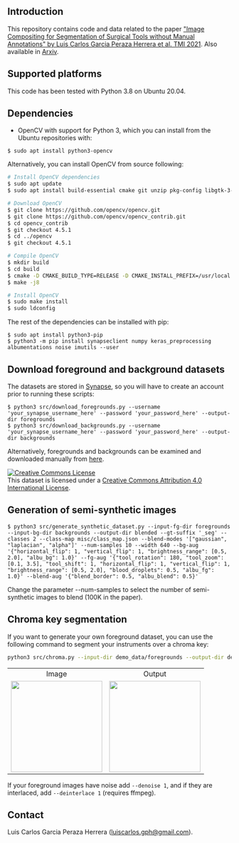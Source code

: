 Introduction
------------
This repository contains code and data related to the paper ["Image Compositing for Segmentation of Surgical Tools without Manual Annotations" by Luis Carlos Garcia Peraza Herrera et al. TMI 2021](https://ieeexplore.ieee.org/document/9350303). Also available in [Arxiv](https://arxiv.org/abs/2102.09528).

Supported platforms
-------------------
This code has been tested with Python 3.8 on Ubuntu 20.04.

Dependencies
------------
* OpenCV with support for Python 3, which you can install from the Ubuntu repositories with:
```
$ sudo apt install python3-opencv
```
Alternatively, you can install OpenCV from source following:
```bash
# Install OpenCV dependencies
$ sudo apt update
$ sudo apt install build-essential cmake git unzip pkg-config libgtk-3-dev libjpeg-dev libpng-dev libtiff-dev libatlas-base-dev libx264-dev python3-dev libv4l-dev libavcodec-dev libavformat-dev libavresample-dev libswscale-dev libxvidcore-dev gfortran openexr libtbb2 libtbb-dev libdc1394-22-dev libopenexr-dev libgstreamer-plugins-base1.0-dev libgstreamer1.0-dev

# Download OpenCV
$ git clone https://github.com/opencv/opencv.git
$ git clone https://github.com/opencv/opencv_contrib.git
$ cd opencv_contrib
$ git checkout 4.5.1
$ cd ../opencv
$ git checkout 4.5.1

# Compile OpenCV
$ mkdir build
$ cd build
$ cmake -D CMAKE_BUILD_TYPE=RELEASE -D CMAKE_INSTALL_PREFIX=/usr/local -D INSTALL_C_EXAMPLES=OFF -D INSTALL_PYTHON_EXAMPLES=OFF -D OPENCV_GENERATE_PKGCONFIG=ON -D OPENCV_EXTRA_MODULES_PATH=~/opencv_contrib/modules -D BUILD_EXAMPLES=OFF -D OPENCV_ENABLE_NONFREE=ON ..
$ make -j8

# Install OpenCV
$ sudo make install
$ sudo ldconfig
```

The rest of the dependencies can be installed with pip:
```
$ sudo apt install python3-pip
$ python3 -m pip install synapseclient numpy keras_preprocessing albumentations noise imutils --user
```

Download foreground and background datasets
-------------------------------------------
The datasets are stored in [Synapse](https://synapse.org/synthetic), so you will have to create an account prior to running these scripts:
```
$ python3 src/download_foregrounds.py --username 'your_synapse_username_here' --password 'your_password_here' --output-dir foregrounds
$ python3 src/download_backgrounds.py --username 'your_synapse_username_here' --password 'your_password_here' --output-dir backgrounds
```
Alternatively, foregrounds and backgrounds can be examined and downloaded manually from [here](https://synapse.org/synthetic).

<a rel="license" href="http://creativecommons.org/licenses/by/4.0/"><img alt="Creative Commons License" style="border-width:0" src="https://i.creativecommons.org/l/by/4.0/88x31.png" /></a><br />This dataset is licensed under a <a rel="license" href="http://creativecommons.org/licenses/by/4.0/">Creative Commons Attribution 4.0 International License</a>.

Generation of semi-synthetic images
-----------------------------------
```
$ python3 src/generate_synthetic_dataset.py --input-fg-dir foregrounds --input-bg-dir backgrounds --output-dir blended --gt-suffix '_seg' --classes 2 --class-map misc/class_map.json --blend-modes '["gaussian", "laplacian", "alpha"]' --num-samples 10 --width 640 --bg-aug '{"horizontal_flip": 1, "vertical_flip": 1, "brightness_range": [0.5, 2.0], "albu_bg": 1.0}' --fg-aug '{"tool_rotation": 180, "tool_zoom": [0.1, 3.5], "tool_shift": 1, "horizontal_flip": 1, "vertical_flip": 1, "brightness_range": [0.5, 2.0], "blood_droplets": 0.5, "albu_fg": 1.0}' --blend-aug '{"blend_border": 0.5, "albu_blend": 0.5}'
```
Change the parameter --num-samples to select the number of semi-synthetic images to blend (100K in the paper).

Chroma key segmentation
-----------------------
If you want to generate your own foreground dataset, you can use the following command to segment your instruments over a chroma key:
```bash
python3 src/chroma.py --input-dir demo_data/foregrounds --output-dir demo_data/foregrounds_segmented --min-hsv-thresh '[35, 70, 15]' --max-hsv-thresh '[95, 255, 255]' --grabcut 1
```
<table align="center">
  <tr>
    <td align="center">Image</td> <td align="center">Output</td>
  </tr>
  <tr>
    <td align="center">
      <img src="https://github.com/luiscarlosgph/semi-synthetic/blob/main/demo_data/foregrounds/green.png?raw=true" width=205>
    </td>
    <td align="center">
      <img src="https://github.com/luiscarlosgph/semi-synthetic/blob/main/demo_data/green_seg.png?raw=true" width=205>
    </td>
  </tr>
</table>

If your foreground images have noise add ```--denoise 1```, and if they are interlaced, add ```--deinterlace 1``` (requires ffmpeg).

Contact
-------
Luis Carlos Garcia Peraza Herrera (luiscarlos.gph@gmail.com).
